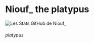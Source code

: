 # Niouf\_ the platypus


![Les Stats GitHub de Niouf_](https://github-readme-stats.vercel.app/api?username=niouf07&show_icons=true&theme=tokyonight)


<h6>platypus</h6>
